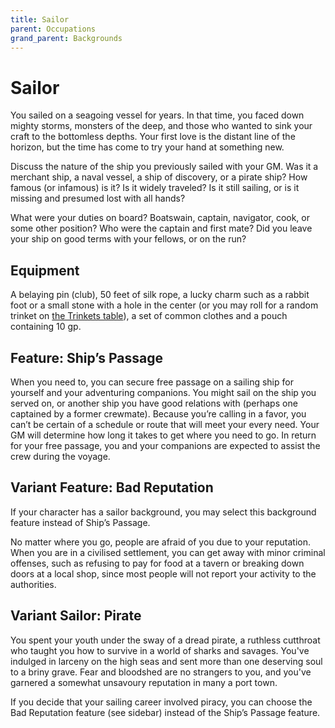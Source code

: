 ```yaml
---
title: Sailor
parent: Occupations
grand_parent: Backgrounds
---
```


# Sailor
You sailed on a seagoing vessel for years. In that time, you faced down mighty storms, monsters of the deep, and those who wanted to sink your craft to the bottomless depths. Your first love is the distant line of the horizon, but the time has come to try your hand at something new.

Discuss the nature of the ship you previously sailed with your GM. Was it a merchant ship, a naval vessel, a ship of discovery, or a pirate ship? How famous (or infamous) is it? Is it widely traveled? Is it still sailing, or is it missing and presumed lost with all hands?

What were your duties on board? Boatswain, captain, navigator, cook, or some other position? Who were the captain and first mate? Did you leave your ship on good terms with your fellows, or on the run?

## Equipment
A belaying pin (club), 50 feet of silk rope, a lucky charm such as a rabbit foot or a small stone with a hole in the center (or you may roll for a random trinket on [the Trinkets table](http://stormchaserroleplaying.com/stormchaserRPG/Equipment/StartingEquipment/#trinkets)), a set of common clothes and a pouch containing 10 gp.

## Feature: Ship’s Passage
When you need to, you can secure free passage on a sailing ship for yourself and your adventuring companions. You might sail on the ship you served on, or another ship you have good relations with (perhaps one captained by a former crewmate). Because you’re calling in a favor, you can’t be certain of a schedule or route that will meet your every need. Your GM will determine how long it takes to get where you need to go. In return for your free passage, you and your companions are expected to assist the crew during the voyage.

## Variant Feature: Bad Reputation
If your character has a sailor background, you may select this background feature instead of Ship’s Passage.

No matter where you go, people are afraid of you due to your reputation. When you are in a civilised settlement, you can get away with minor criminal offenses, such as refusing to pay for food at a tavern or breaking down doors at a local shop, since most people will not report your activity to the authorities.

## Variant Sailor: Pirate
You spent your youth under the sway of a dread pirate, a ruthless cutthroat who taught you how to survive in a world of sharks and savages. You've indulged in larceny on the high seas and sent more than one deserving soul to a briny grave. Fear and bloodshed are no strangers to you, and you've garnered a somewhat unsavoury reputation in many a port town.

If you decide that your sailing career involved piracy, you can choose the Bad Reputation feature (see sidebar) instead of the Ship’s Passage feature.
